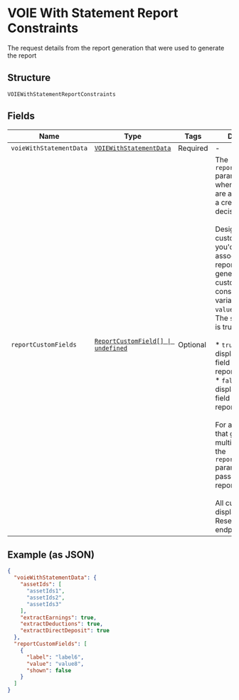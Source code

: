 
# VOIE With Statement Report Constraints

The request details from the report generation that were used to generate the report

## Structure

`VOIEWithStatementReportConstraints`

## Fields

| Name | Type | Tags | Description |
|  --- | --- | --- | --- |
| `voieWithStatementData` | [`VOIEWithStatementData`](../../doc/models/voie-with-statement-data.md) | Required | - |
| `reportCustomFields` | [`ReportCustomField[] \| undefined`](../../doc/models/report-custom-field.md) | Optional | The `reportCustomFields` parameter is used when experiences are associated with a credit decisioning report.<br><br>Designate up to 5 custom fields that you'd like associated with the report when it's generated. Every custom field consists of three variables: `label`, `value`, and `shown`. The `shown` variable is true or false.<br><br>* `true`: (default) display the custom field in the PDF report<br>* `false`: don't display the custom field in the PDF report<br><br>For an experience that generates multiple reports, the `reportCustomFields` parameter gets passed to all reports.<br><br>All custom fields display in the Reseller Billing endpoint. |

## Example (as JSON)

```json
{
  "voieWithStatementData": {
    "assetIds": [
      "assetIds1",
      "assetIds2",
      "assetIds3"
    ],
    "extractEarnings": true,
    "extractDeductions": true,
    "extractDirectDeposit": true
  },
  "reportCustomFields": [
    {
      "label": "label6",
      "value": "value8",
      "shown": false
    }
  ]
}
```

